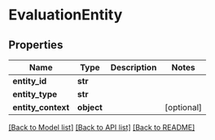 # EvaluationEntity

## Properties
Name | Type | Description | Notes
------------ | ------------- | ------------- | -------------
**entity_id** | **str** |  | 
**entity_type** | **str** |  | 
**entity_context** | **object** |  | [optional] 

[[Back to Model list]](../README.md#documentation-for-models) [[Back to API list]](../README.md#documentation-for-api-endpoints) [[Back to README]](../README.md)


